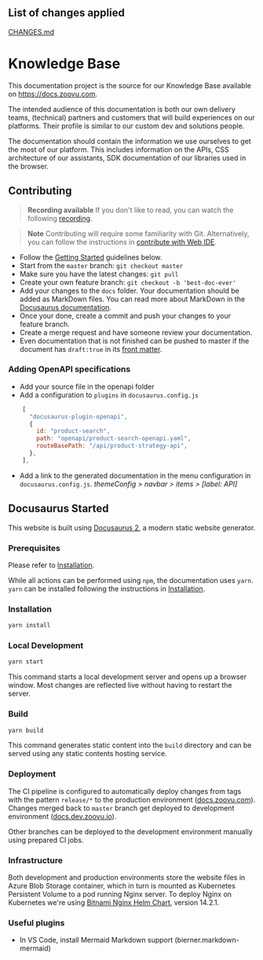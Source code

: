 ## List of changes applied
[CHANGES.md](CHANGES.md)

# Knowledge Base

This documentation project is the source for our Knowledge Base available on https://docs.zoovu.com.

The intended audience of this documentation is both our own delivery teams, (technical) partners and customers that will build experiences on our platforms. Their profile is similar to our custom dev and solutions people.

The documentation should contain the information we use ourselves to get the most of our platform. This includes information on the APIs, CSS architecture of our assistants, SDK documentation of our libraries used in the browser.

## Contributing

> **Recording available**
> If you don't like to read, you can watch the following [recording](https://zoovu2-my.sharepoint.com/:v:/g/personal/j_decommer_zoovu_com/EXR-WTKQ9cRIr0-FgJZ-AGYBBx-NjAfaoJ7qFctfXQEZdg?e=jcUO7k).

> **Note**
> Contributing will require some familiarity with Git.
> Alternatively, you can follow the instructions in [contribute with Web IDE](CONTRIBUTE_WITH_WEB_IDE.md).

- Follow the [Getting Started](#getting-started) guidelines below.
- Start from the `master` branch:  `git checkout master`
- Make sure you have the latest changes: `git pull`
- Create your own feature branch: `git checkout -b 'best-doc-ever'`
- Add your changes to the `docs` folder. Your documentation should be added as MarkDown files. You can read more about MarkDown in the [Docusaurus documentation](https://docusaurus.io/docs/markdown-features).
- Once your done, create a commit and push your changes to your feature branch.
- Create a merge request and have someone review your documentation.
- Even documentation that is not finished can be pushed to master if the document has `draft:true` in its [front matter](https://docusaurus.io/docs/next/api/plugins/@docusaurus/plugin-content-docs#draft).

### Adding OpenAPI specifications

- Add your source file in the openapi folder
- Add a configuration to `plugins` in `docusaurus.config.js`

```javascript
    [
      "docusaurus-plugin-openapi",
      {
        id: "product-search",
        path: "openapi/product-search-openapi.yaml",
        routeBasePath: "/api/product-strategy-api",
      },
    ],
```

- Add a link to the generated documentation in the menu configuration in `docusaurus.config.js`. *themeConfig > navbar > items > [label: API]*

## Docusaurus Started

This website is built using [Docusaurus 2](https://docusaurus.io/), a modern static website generator.

### Prerequisites

Please refer to [Installation](https://docusaurus.io/docs/installation).

While all actions can be performed using `npm`, the documentation uses `yarn`.
`yarn` can be installed following the instructions in [Installation](https://classic.yarnpkg.com/lang/en/docs/install/#windows-stable).

### Installation

```bash
yarn install
```

### Local Development

```bash
yarn start
```

This command starts a local development server and opens up a browser window. Most changes are reflected live without having to restart the server.

### Build

```bash
yarn build
```

This command generates static content into the `build` directory and can be served using any static contents hosting service.

### Deployment

The CI pipeline is configured to automatically deploy changes from tags with the pattern `release/*` to the production environment ([docs.zoovu.com](https://docs.zoovu.com)). Changes merged back to `master` branch get deployed to development environment ([docs.dev.zoovu.io](https://docs.dev.zoovu.io)). 

Other branches can be deployed to the development environment manually using prepared CI jobs.

### Infrastructure

Both development and production environments store the website files in Azure Blob Storage container, which in turn is mounted as Kubernetes Persistent Volume to a pod running Nginx server. To deploy Nginx on Kubernetes we're using [Bitnami Nginx Helm Chart](https://artifacthub.io/packages/helm/bitnami/nginx), version 14.2.1.

### Useful plugins

- In VS Code, install Mermaid Markdown support (bierner.markdown-mermaid)